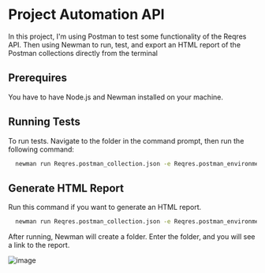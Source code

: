 # Project Automation API

In this project, I'm using Postman to test some functionality of the Reqres API. Then using Newman to run, test, and export an HTML report of the Postman collections directly from the terminal

## Prerequires

You have to have Node.js and Newman installed on your machine.
## Running Tests

To run tests. Navigate to the folder in the command prompt, then run the following command:

```bash
  newman run Reqres.postman_collection.json -e Reqres.postman_environment.json -d Data_test.csv
```

## Generate HTML Report
Run this command if you want to generate an HTML report.

```bash
  newman run Reqres.postman_collection.json -e Reqres.postman_environment.json -d Data_test.csv -r htmlextra
```

After running, Newman will create a folder. Enter the folder, and you will see a link to the report.

![image](https://github.com/Blublue25/Postman-api-testing/assets/157490992/ecaeb025-43e8-4a1e-b00c-1db1edb4865c)

